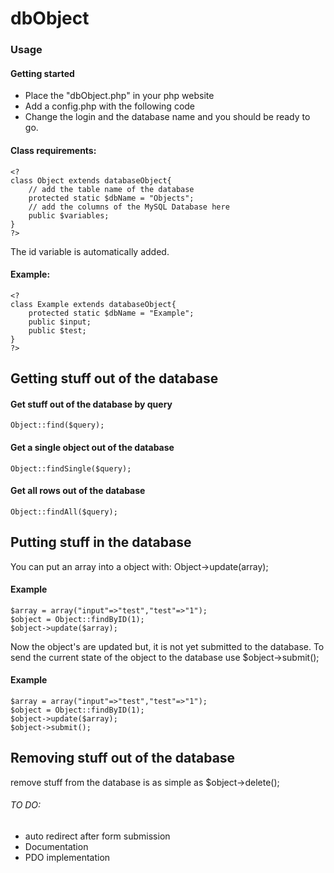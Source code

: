 # dbObject

### Usage
#### Getting started
- Place the "dbObject.php" in your php website
- Add a config.php with the following code
	<?
	define("DB_LOC", "localhost");
	define("DB_USER", "root");
	define("DB_PASS", "root");
	define("DB_NAME", "dbObject_example");
	?>
- Change the login and the database name and you should be ready to go.

#### Class requirements:
	<?
	class Object extends databaseObject{
		// add the table name of the database
		protected static $dbName = "Objects";
		// add the columns of the MySQL Database here
		public $variables;	
	}
	?>
The id variable is automatically added.
#### Example:
	<?
	class Example extends databaseObject{
		protected static $dbName = "Example";
		public $input;	
		public $test;
	}
	?>

## Getting stuff out of the database

#### Get stuff out of the database by query
	Object::find($query);
#### Get a single object out of the database
	Object::findSingle($query);
#### Get all rows out of the database
	Object::findAll($query);

## Putting stuff in the database
You can put an array into a object with:
	Object->update(array);

#### Example
	$array = array("input"=>"test","test"=>"1");
	$object = Object::findByID(1);
	$object->update($array);

Now the object's are updated but, it is not yet submitted to the database.
To send the current state of the object to the database use 
	$object->submit();
#### Example
	$array = array("input"=>"test","test"=>"1");
	$object = Object::findByID(1);
	$object->update($array);
	$object->submit();

## Removing stuff out of the database
remove stuff from the database is as simple as 
	$object->delete();


###### TO DO:
- auto redirect after form submission
- Documentation
- PDO implementation